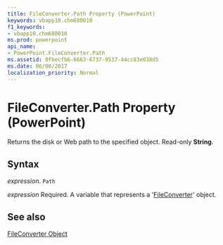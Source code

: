 ```yaml
---
title: FileConverter.Path Property (PowerPoint)
keywords: vbapp10.chm680010
f1_keywords:
- vbapp10.chm680010
ms.prod: powerpoint
api_name:
- PowerPoint.FileConverter.Path
ms.assetid: 0fbecfb6-6663-6737-9537-44cc83e038d5
ms.date: 06/08/2017
localization_priority: Normal
---
```



# FileConverter.Path Property (PowerPoint)

Returns the disk or Web path to the specified object. Read-only  **String**.


## Syntax

 _expression_. `Path`

 _expression_ Required. A variable that represents a '[FileConverter](PowerPoint.FileConverter.md)' object.


## See also


[FileConverter Object](PowerPoint.FileConverter.md)

